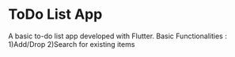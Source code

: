 # ToDo List App

A basic to-do list app developed with Flutter. 
Basic Functionalities :
1)Add/Drop 
2)Search for existing items

